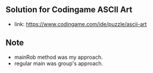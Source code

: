 ## Solution for Codingame ASCII Art
- link: https://www.codingame.com/ide/puzzle/ascii-art

## Note
- mainRob method was my approach.
- regular main was group's approach.

